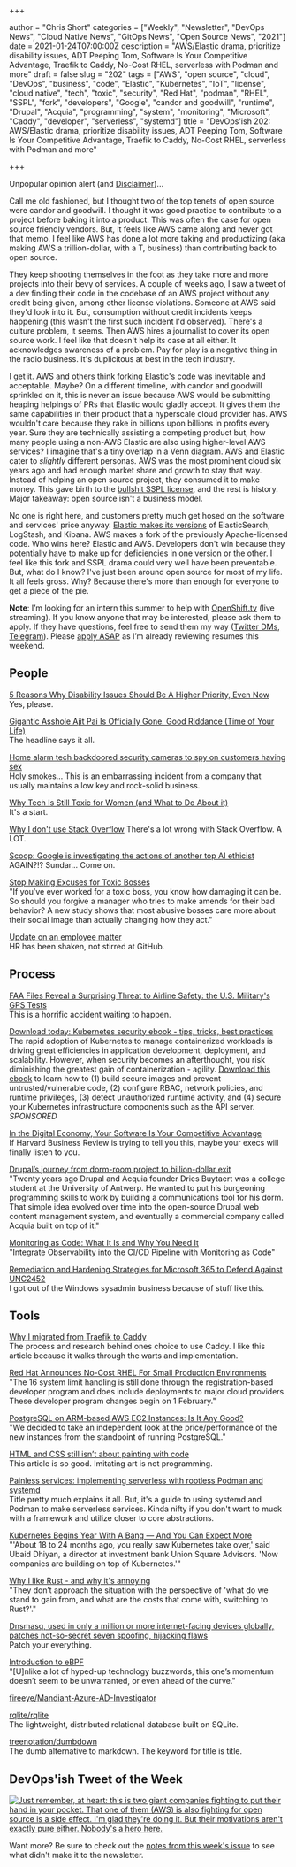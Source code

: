 +++

author = "Chris Short"
categories = ["Weekly", "Newsletter", "DevOps News", "Cloud Native News", "GitOps News", "Open Source News", "2021"]
date = 2021-01-24T07:00:00Z
description = "AWS/Elastic drama, prioritize disability issues, ADT Peeping Tom, Software Is Your Competitive Advantage, Traefik to Caddy, No-Cost RHEL, serverless with Podman and more"
draft = false
slug = "202"
tags = ["AWS", "open source", "cloud", "DevOps", "business", "code", "Elastic", "Kubernetes", "IoT", "license", "cloud native", "tech", "toxic", "security", "Red Hat", "podman", "RHEL", "SSPL", "fork", "developers", "Google", "candor and goodwill", "runtime", "Drupal", "Acquia", "programming", "system", "monitoring", "Microsoft", "Caddy", "developer", "serverless", "systemd"]
title = "DevOps'ish 202: AWS/Elastic drama, prioritize disability issues, ADT Peeping Tom, Software Is Your Competitive Advantage, Traefik to Caddy, No-Cost RHEL, serverless with Podman and more"

+++

Unpopular opinion alert (and [Disclaimer](https://devopsish.com/terms/#disclaimer))...

Call me old fashioned, but I thought two of the top tenets of open source were candor and goodwill. I thought it was good practice to contribute to a project before baking it into a product. This was often the case for open source friendly vendors. But, it feels like AWS came along and never got that memo. I feel like AWS has done a lot more taking and productizing (aka making AWS a trillion-dollar, with a T, business) than contributing back to open source.

They keep shooting themselves in the foot as they take more and more projects into their bevy of services. A couple of weeks ago, I saw a tweet of a dev finding their code in the codebase of an AWS project without any credit being given, among other license violations. Someone at AWS said they'd look into it. But, consumption without credit incidents keeps happening (this wasn't the first such incident I'd observed). There's a culture problem, it seems. Then AWS hires a journalist to cover its open source work. I feel like that doesn't help its case at all either. It acknowledges awareness of a problem. Pay for play is a negative thing in the radio business. It's duplicitous at best in the tech industry.

I get it. AWS and others think [forking Elastic's code](https://aws.amazon.com/blogs/opensource/stepping-up-for-a-truly-open-source-elasticsearch/) was inevitable and acceptable. Maybe? On a different timeline, with candor and goodwill sprinkled on it, this is never an issue because AWS would be submitting heaping helpings of PRs that Elastic would gladly accept. It gives them the same capabilities in their product that a hyperscale cloud provider has. AWS wouldn't care because they rake in billions upon billions in profits every year. Sure they are technically assisting a competing product but, how many people using a non-AWS Elastic are also using higher-level AWS services? I imagine that's a tiny overlap in a Venn diagram. AWS and Elastic cater to *slightly* different personas. AWS was the most prominent cloud six years ago and had enough market share and growth to stay that way. Instead of helping an open source project, they consumed it to make money. This gave birth to the [bullshit SSPL license](https://opensource.org/node/1099), and the rest is history. Major takeaway: open source isn't a business model.

No one is right here, and customers pretty much get hosed on the software and services' price anyway. [Elastic makes its versions](https://www.elastic.co/blog/licensing-change) of ElasticSearch, LogStash, and Kibana. AWS makes a fork of the previously Apache-licensed code. Who wins here? Elastic and AWS. Developers don't win because they potentially have to make up for deficiencies in one version or the other. I feel like this fork and SSPL drama could very well have been preventable. But, what do I know? I've just been around open source for most of my life. It all feels gross. Why? Because there's more than enough for everyone to get a piece of the pie.

**Note**: I’m looking for an intern this summer to help with [OpenShift.tv](https://OpenShift.tv?utm_source=newsletter&utm_medium=devopsish&utm_campaign=202) (live streaming). If you know anyone that may be interested, please ask them to apply. If they have questions, feel free to send them my way ([Twitter DMs](https://twitter.com/ChrisShort), [Telegram](https://t.me/ChrisShort)). Please [apply ASAP](https://us-redhat.icims.com/jobs/83032/openshift.tv-associate-producer-internship/job?utm_source=newsletter&utm_medium=devopsish&utm_campaign=202) as I’m already reviewing resumes this weekend.

## People

[5 Reasons Why Disability Issues Should Be A Higher Priority, Even Now](https://www.forbes.com/sites/andrewpulrang/2021/01/11/5-reasons-why-disability-issues-should-be-a-higher-priority-even-now/?sh=4051337342f8)  
Yes, please.

[Gigantic Asshole Ajit Pai Is Officially Gone. Good Riddance (Time of Your Life)](https://www.vice.com/en/article/bvxpja/gigantic-asshole-ajit-pai-is-officially-gone-good-riddance-time-of-your-life)  
The headline says it all.

[Home alarm tech backdoored security cameras to spy on customers having sex](https://arstechnica.com/information-technology/2021/01/home-alarm-tech-backdoored-security-cameras-to-spy-on-customers-having-sex/)  
Holy smokes... This is an embarrassing incident from a company that usually maintains a low key and rock-solid business.

[Why Tech Is Still Toxic for Women (and What to Do About it)](https://thenewstack.io/why-tech-is-still-toxic-for-women-and-what-to-do-about-it/)  
It's a start.

[Why I don't use Stack Overflow‍](https://dev.to/facundocorradini/why-i-don-t-use-stack-overflow-1f0l)
There's a lot wrong with Stack Overflow. A LOT.

[Scoop: Google is investigating the actions of another top AI ethicist](https://www.axios.com/scoop-google-is-investigating-the-actions-of-another-top-ai-ethicist-50030739-ea3d-4ea2-b452-c228b4fc9773.html)  
AGAIN?!? Sundar... Come on.

[Stop Making Excuses for Toxic Bosses](https://hbr.org/2021/01/stop-making-excuses-for-toxic-bosses)  
"If you’ve ever worked for a toxic boss, you know how damaging it can be. So should you forgive a manager who tries to make amends for their bad behavior? A new study shows that most abusive bosses care more about their social image than actually changing how they act."

[Update on an employee matter](https://github.blog/2021-01-17-update-on-an-employee-matter/)  
HR has been shaken, not stirred at GitHub.

## Process

[FAA Files Reveal a Surprising Threat to Airline Safety: the U.S. Military's GPS Tests](https://spectrum.ieee.org/aerospace/aviation/faa-files-reveal-a-surprising-threat-to-airline-safety-the-us-militarys-gps-tests)  
This is a horrific accident waiting to happen.

[Download today: Kubernetes security ebook - tips, tricks, best practices](https://security.stackrox.com/kubernetes-security-ebook-tips-tricks-best-practices.html?Source=DevOpsIsh&LSource=DevOpsIsh)  
The rapid adoption of Kubernetes to manage containerized workloads is driving great efficiencies in application development, deployment, and scalability. However, when security becomes an afterthought, you risk diminishing the greatest gain of containerization - agility. [Download this ebook](https://security.stackrox.com/kubernetes-security-ebook-tips-tricks-best-practices.html?Source=DevOpsIsh&LSource=DevOpsIsh) to learn how to (1) build secure images and prevent untrusted/vulnerable code, (2) configure RBAC, network policies, and runtime privileges, (3) detect unauthorized runtime activity, and (4) secure your Kubernetes infrastructure components such as the API server. *SPONSORED*

[In the Digital Economy, Your Software Is Your Competitive Advantage](https://hbr.org/2021/01/in-the-digital-economy-your-software-is-your-competitive-advantage)  
If Harvard Business Review is trying to tell you this, maybe your execs will finally listen to you.

[Drupal’s journey from dorm-room project to billion-dollar exit](https://techcrunch.com/2021/01/22/drupals-journey-from-dorm-room-project-to-billion-dollar-exit/)  
"Twenty years ago Drupal and Acquia founder Dries Buytaert was a college student at the University of Antwerp. He wanted to put his burgeoning programming skills to work by building a communications tool for his dorm. That simple idea evolved over time into the open-source Drupal web content management system, and eventually a commercial company called Acquia built on top of it."

[Monitoring as Code: What It Is and Why You Need It](https://thenewstack.io/monitoring-as-code-what-it-is-and-why-you-need-it/)  
"Integrate Observability into the CI/CD Pipeline with Monitoring as Code"

[Remediation and Hardening Strategies for Microsoft 365 to Defend Against UNC2452](https://www.fireeye.com/blog/threat-research/2021/01/remediation-and-hardening-strategies-for-microsoft-365-to-defend-against-unc2452.html)  
I got out of the Windows sysadmin business because of stuff like this.

## Tools

[Why I migrated from Traefik to Caddy](https://p1ngouin.com/posts/why-i-migrated-from-traefik-to-caddy)  
The process and research behind ones choice to use Caddy. I like this article because it walks through the warts and implementation.

[Red Hat Announces No-Cost RHEL For Small Production Environments](https://www.phoronix.com/scan.php?page=news_item&px=Red-Hat-RHEL-No-Cost-16-Systems)  
"The 16 system limit handling is still done through the registration-based developer program and does include deployments to major cloud providers. These developer program changes begin on 1 February."

[PostgreSQL on ARM-based AWS EC2 Instances: Is It Any Good?](https://www.percona.com/blog/2021/01/22/postgresql-on-arm-based-aws-ec2-instances-is-it-any-good/)  
"We decided to take an independent look at the price/performance of the new instances from the standpoint of running PostgreSQL."

[HTML and CSS still isn’t about painting with code](https://christianheilmann.com/2021/01/21/teaching-html-and-css/)  
This article is so good. Imitating art is not programming.

[Painless services: implementing serverless with rootless Podman and systemd](https://www.redhat.com/en/blog/painless-services-implementing-serverless-rootless-podman-and-systemd)  
Title pretty much explains it all. But, it's a guide to using systemd and Podman to make serverless services. Kinda nifty if you don't want to muck with a framework and utilize closer to core abstractions.

[Kubernetes Begins Year With A Bang — And You Can Expect More](https://news.crunchbase.com/news/kubernetes-begins-year-with-a-bang-and-you-can-expect-more/)  
"'About 18 to 24 months ago, you really saw Kubernetes take over,' said Ubaid Dhiyan, a director at investment bank Union Square Advisors. 'Now companies are building on top of Kubernetes.'"

[Why I like Rust - and why it's annoying](https://jrhawley.ca/2021/01/22/why-i-like-rust)  
"They don’t approach the situation with the perspective of 'what do we stand to gain from, and what are the costs that come with, switching to Rust?'."

[Dnsmasq, used in only a million or more internet-facing devices globally, patches not-so-secret seven spoofing, hijacking flaws](https://www.theregister.com/2021/01/20/dns_cache_poisoning/)  
Patch your everything.

[Introduction to eBPF](https://oswalt.dev/2021/01/introduction-to-ebpf/)  
"[U]nlike a lot of hyped-up technology buzzwords, this one’s momentum doesn’t seem to be unwarranted, or even ahead of the curve."

[fireeye/Mandiant-Azure-AD-Investigator](https://github.com/fireeye/Mandiant-Azure-AD-Investigator)

[rqlite/rqlite](https://github.com/rqlite/rqlite)  
The lightweight, distributed relational database built on SQLite.

[treenotation/dumbdown](https://github.com/treenotation/dumbdown)  
The dumb alternative to markdown. The keyword for title is title.

## DevOps'ish Tweet of the Week

[![Just remember, at heart: this is two giant companies fighting to put their hand in your pocket. That one of them (AWS) is *also* fighting for open source is a side effect. I'm glad they're doing it. But their motivations aren't exactly pure either. Nobody's a hero here.](https://shortcdn.com/devopsish/202-devopsish-tweet-of-the-week.png)](https://twitter.com/adamhjk/status/1352394137018847233)

Want more? Be sure to check out the [notes from this week's issue](https://devopsish.com/202/notes/) to see what didn't make it to the newsletter.
